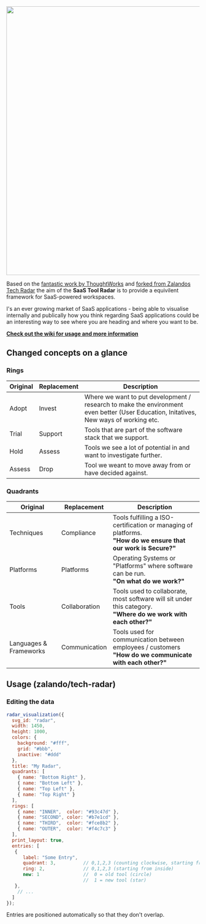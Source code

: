 <img src="https://github.com/vrklgn/saas-tool-radar/blob/main/saastoolradar-logo.png" width="700">

Based on the [fantastic work by ThoughtWorks](https://www.thoughtworks.com/radar) and [forked from Zalandos Tech Radar](http://zalando.github.io/tech-radar/) the aim of the **SaaS Tool Radar** is to provide a equivilent framework for SaaS-powered workspaces. 

I's an ever growing market of SaaS applications - being able to visualise internally and publically how you think regarding 
SaaS applications could be an interesting way to see where you are heading and where you want to be.

**[Check out the wiki for usage and more information](https://github.com/vrklgn/saas-tool-radar/wiki/)** 

## Changed concepts on a glance

### Rings

| Original | Replacement | Description
| --- | --- | --- |
| Adopt | Invest | Where we want to put development / research to make the environment even better (User Education, Initatives, New ways of working etc. |
| Trial | Support | Tools that are part of the software stack that we support. |
| Hold | Assess | Tools we see a lot of potential in and want to investigate further. |
| Assess | Drop | Tool we weant to move away from or have decided against. |

### Quadrants

| Original | Replacement | Description
| --- | --- | --- |
| Techniques | Compliance | Tools fulfilling a ISO-certification or managing of platforms. <br> **"How do we ensure that our work is Secure?"** |
| Platforms | Platforms | Operating Systems or "Platforms" where software can be run. <br> **"On what do we work?"**|
| Tools | Collaboration | Tools used to collaborate, most software will sit under this category. <br> **"Where do we work with each other?"**|
| Languages & Frameworks | Communication | Tools used for communication between employees / customers <br> **"How do we communicate with each other?"** |

## Usage (zalando/tech-radar)

### Editing the data

```js
radar_visualization({
  svg_id: "radar",
  width: 1450,
  height: 1000,
  colors: {
    background: "#fff",
    grid: "#bbb",
    inactive: "#ddd"
  },
  title: "My Radar",
  quadrants: [
    { name: "Bottom Right" },
    { name: "Bottom Left" },
    { name: "Top Left" },
    { name: "Top Right" }
  ],
  rings: [
    { name: "INNER",  color: "#93c47d" },
    { name: "SECOND", color: "#b7e1cd" },
    { name: "THIRD",  color: "#fce8b2" },
    { name: "OUTER",  color: "#f4c7c3" }
  ],
  print_layout: true,
  entries: [
   {
      label: "Some Entry",
      quadrant: 3,          // 0,1,2,3 (counting clockwise, starting from bottom right)
      ring: 2,              // 0,1,2,3 (starting from inside)
      new: 1                //  0 = old tool (circle)
                            //  1 = new tool (star)
   },
    // ...
  ]
});
```

Entries are positioned automatically so that they don't overlap.
